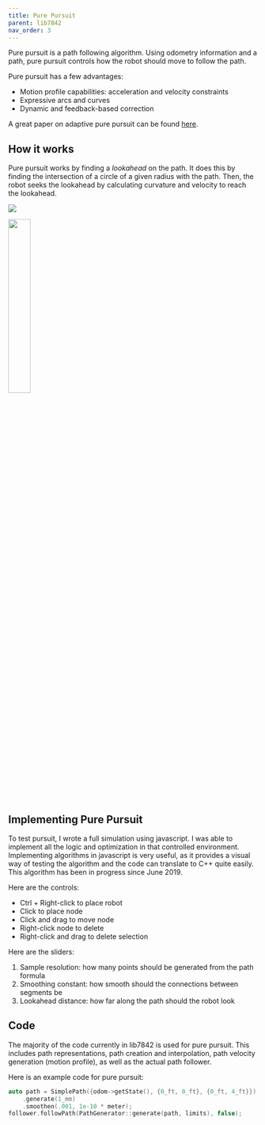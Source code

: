 ```yaml
---
title: Pure Pursuit
parent: lib7842
nav_order: 3
---
```


Pure pursuit is a path following algorithm. Using odometry information and a path, pure pursuit controls how the robot should move to follow the path.

Pure pursuit has a few advantages:
- Motion profile capabilities: acceleration and velocity constraints
- Expressive arcs and curves
- Dynamic and feedback-based correction

A great paper on adaptive pure pursuit can be found [here](https://www.chiefdelphi.com/t/paper-implementation-of-the-adaptive-pure-pursuit-controller/166552/).

## How it works

Pure pursuit works by finding a *lookahead* on the path. It does this by finding the intersection of a circle of a given radius with the path. Then, the robot seeks the lookahead by calculating curvature and velocity to reach the lookahead.

![]({{site.url}}/assets/images/pure-pursuit.png)

<img src="{{site.url}}/assets/images/lookahead.png" width="30%" />

## Implementing Pure Pursuit

To test pursuit, I wrote a full simulation using javascript. I was able to implement all the logic and optimization in that controlled environment. Implementing algorithms in javascript is very useful, as it provides a visual way of testing the algorithm and the code can translate to C++ quite easily. This algorithm has been in progress since June 2019.

<object width="100%" height="500" data="{{site.url}}/assets/demos/pathGeneration/index.html"> 
</object> 

Here are the controls:
- Ctrl + Right-click to place robot
- Click to place node 
- Click and drag to move node
- Right-click node to delete 
- Right-click and drag to delete selection

Here are the sliders:
1. Sample resolution: how many points should be generated from the path formula
2. Smoothing constant: how smooth should the connections between segments be
3. Lookahead distance: how far along the path should the robot look

## Code

The majority of the code currently in lib7842 is used for pure pursuit. This includes path representations, path creation and interpolation, path velocity generation (motion profile), as well as the actual path follower.

Here is an example code for pure pursuit:
```cpp
auto path = SimplePath({odom->getState(), {0_ft, 0_ft}, {0_ft, 4_ft}})
    .generate(1_mm)
    .smoothen(.001, 1e-10 * meter);
follower.followPath(PathGenerator::generate(path, limits), false);
```